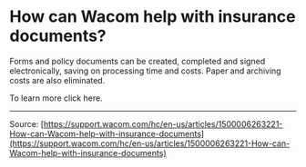 # How can Wacom help with insurance documents?

Forms and policy documents can be created, completed and signed electronically, saving on processing time and costs. Paper and archiving costs are also eliminated.


To learn more click here.

---
Source: [https://support.wacom.com/hc/en-us/articles/1500006263221-How-can-Wacom-help-with-insurance-documents](https://support.wacom.com/hc/en-us/articles/1500006263221-How-can-Wacom-help-with-insurance-documents)
